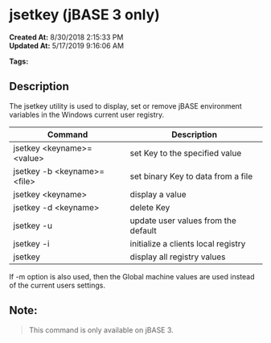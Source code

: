 # jsetkey (jBASE 3 only)

**Created At:** 8/30/2018 2:15:33 PM  
**Updated At:** 5/17/2019 9:16:06 AM  

**Tags:**
<badge text='environment variables' vertical='middle' />

## Description 

The jsetkey utility is used to display, set or remove jBASE environment variables in the Windows current user registry.


| Command<br> | Description<br> |
| --- | --- |
| jsetkey &lt;keyname&gt;=&lt;value&gt;<br> | set Key to the specified value<br> |
| jsetkey -b &lt;keyname&gt;=&lt;file&gt;<br> | set binary Key to data from a file<br> |
| jsetkey &lt;keyname&gt;<br> | display a value<br> |
| jsetkey -d &lt;keyname&gt;<br> | delete Key<br> |
| jsetkey -u<br> | update user values from the default<br> |
| jsetkey -i<br> | initialize a clients local registry<br> |
| jsetkey<br> | display all registry values<br> |


If -m option is also used, then the Global machine values are used instead of the current users settings.



## Note: 


> This command is only available on jBASE 3.

